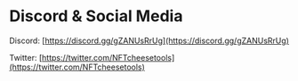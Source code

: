 # Discord & Social Media

Discord: [https://discord.gg/gZANUsRrUg](https://discord.gg/gZANUsRrUg)

Twitter: [https://twitter.com/NFTcheesetools](https://twitter.com/NFTcheesetools)

